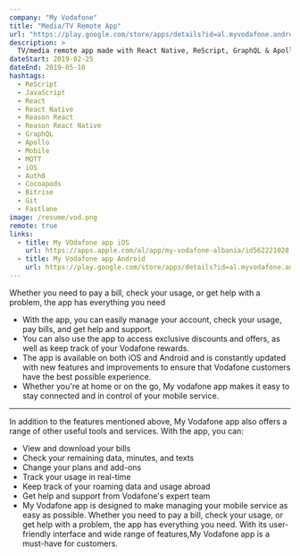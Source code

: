 ```yaml
---
company: "My Vodafone"
title: "Media/TV Remote App"
url: "https://play.google.com/store/apps/details?id=al.myvodafone.android&hl=sq&gl=US"
description: >
  TV/media remote app made with React Native, ReScript, GraphQL & Apollo
dateStart: 2019-02-25
dateEnd: 2019-05-10
hashtags:
  - ReScript
  - JavaScript
  - React
  - React Native
  - Reason React
  - Reason React Native
  - GraphQL
  - Apollo
  - Mobile
  - MQTT
  - iOS
  - Auth0
  - Cocoapods
  - Bitrise
  - Git
  - Fastlane
image: /resume/vod.png
remote: true
links:
  - title: My VOdafone app iOS
    url: https://apps.apple.com/al/app/my-vodafone-albania/id562221028
  - title: My Vodafone app Android
    url: https://play.google.com/store/apps/details?id=al.myvodafone.android&hl=sq&gl=US
---
```

Whether you need to pay a bill, check your usage, or get help with a problem, the app has everything you need

-  With the app, you can easily manage your account, check your usage, pay bills, and get help and support. 
- You can also use the app to access exclusive discounts and offers, as well as keep track of your Vodafone rewards. 
- The app is available on both iOS and Android and is constantly updated with new features and improvements to ensure that Vodafone customers have the best possible experience. 
- Whether you're at home or on the go, My vodafone app makes it easy to stay connected and in control of your mobile service.



---

In addition to the features mentioned above, My Vodafone app also offers a range of other useful tools and services. With the app, you can:

- View and download your bills
- Check your remaining data, minutes, and texts
- Change your plans and add-ons
- Track your usage in real-time
- Keep track of your roaming data and usage abroad
- Get help and support from Vodafone's expert team
- My Vodafone app is designed to make managing your mobile service as easy as possible. Whether you need to pay a bill, check your usage, or get help with a problem, the app has everything you need. With its user-friendly interface and wide range of features,My Vodafone app is a must-have for customers.
